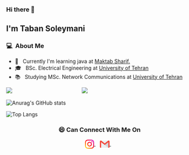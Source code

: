 ### Hi there 👋

## I'm Taban Soleymani

### 💻 &nbsp;About Me 

- 🤔 &nbsp; Currently I'm learning java at <a href="https://maktabsharif.ir/">Maktab Sharif.</a>
- 🎓 &nbsp; BSc. Electrical Engineering at <a href="https://ut.ac.ir/en">University of Tehran </a>
- 📚 &nbsp; Studying MSc. Network Communications at <a href="https://ut.ac.ir/en">University of Tehran </a>

<img align='right' src="https://lh3.googleusercontent.com/proxy/S5i42azS9v33WTwIpa6UPVc1i7sjWkhXdIceZiPGfsK52IXto-abeZNcX0XGzZ4fjRuX5GpsbwRFF6MAZyLdDjY476wI5qkkYo9bWIWQ1A" width="300">

![](https://komarev.com/ghpvc/?username=your-taabann&color=ff69b4)
</em></p>
 
 ![Anurag's GitHub stats](https://github-readme-stats.vercel.app/api?username=taabannn&show_icons=true&theme=radical)
 
![Top Langs](https://github-readme-stats.vercel.app/api/top-langs/?username=taabannn&theme=radical)

<div align="center">
  <h3><b>😄 Can Connect With Me On</b></h3>
  </div>
<p align="center">
<a href="https://www.instagram.com/taabannn/" target="_blank">
  <img align="center" alt="Taban Soleymani | Instagram" width="24px" src="https://github.com/SatYu26/SatYu26/blob/master/Assets/Instagram.svg" />
</a> &nbsp;&nbsp;
<a href="mailto:tabansly78@gmail.com" >
  <img align="center" alt="Taban Soleymani | Gmail" width="26px" src="https://github.com/SatYu26/SatYu26/blob/master/Assets/Gmail.svg" />
</a> &nbsp;&nbsp;
<p>

<!---
Taabannn/Taabannn is a ✨ special ✨ repository because its `README.md` (this file) appears on your GitHub profile.
You can click the Preview link to take a look at your changes.
--->

